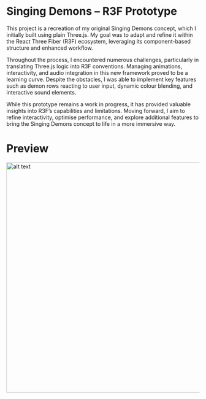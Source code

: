 # Singing Demons – R3F Prototype

This project is a recreation of my original Singing Demons concept, which I initially built using plain Three.js. My goal was to adapt and refine it within the React Three Fiber (R3F) ecosystem, leveraging its component-based structure and enhanced workflow.

Throughout the process, I encountered numerous challenges, particularly in translating Three.js logic into R3F conventions. Managing animations, interactivity, and audio integration in this new framework proved to be a learning curve. Despite the obstacles, I was able to implement key features such as demon rows reacting to user input, dynamic colour blending, and interactive sound elements.

While this prototype remains a work in progress, it has provided valuable insights into R3F’s capabilities and limitations. Moving forward, I aim to refine interactivity, optimise performance, and explore additional features to bring the Singing Demons concept to life in a more immersive way.

# Preview

<img src=Final/img/1.png alt="alt text" width="600">